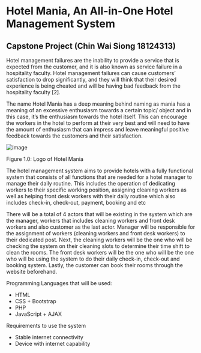 # Hotel Mania, An All-in-One Hotel Management System 
## Capstone Project (Chin Wai Siong 18124313)

Hotel management failures are the inability to provide a service that is expected from the customer, and it is also known as service failure in a hospitality faculty. Hotel management failures can cause customers’ satisfaction to drop significantly, and they will think that their desired experience is being cheated and will be having bad feedback from the hospitality faculty [2]. 

The name Hotel Mania has a deep meaning behind naming as mania has a meaning of an excessive enthusiasm towards a certain topic/ object and in this case, it’s the enthusiasm towards the hotel itself. This can encourage the workers in the hotel to perform at their very best and will need to have the amount of enthusiasm that can impress and leave meaningful positive feedback towards the customers and their satisfaction.

![image](https://user-images.githubusercontent.com/56108922/180375167-40398491-008f-493b-9e9c-8d5982cbb228.png)

Figure 1.0: Logo of Hotel Mania

The hotel management system aims to provide hotels with a fully functional system that consists of all functions that are
needed for a hotel manager to manage their daily routine. This includes the operation of dedicating workers to their specific working position, assigning cleaning workers as well as helping front desk workers with their daily routine which also includes check-in, check-out, payment, booking and etc

There will be a total of 4 actors that will be existing in the system which are the manager, workers that includes cleaning
workers and front desk workers and also customer as the last actor. Manager will be responsible for the assignment of
workers (cleaning workers and front desk workers) to their dedicated post. Next, the cleaning workers will be the one who
will be checking the system on their cleaning slots to determine their time shift to clean the rooms. The front desk workers will be the one who will be the one who will be using the system to do their daily check-in, check-out and booking system. Lastly, the customer can book their rooms through the website beforehand. 

Programming Languages that will be used:

- HTML
- CSS + Bootstrap
- PHP
- JavaScript + AJAX

Requirements to use the system

- Stable internet connectivity
- Device with internet capability
